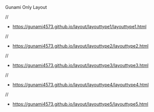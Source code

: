 Gunami Only Layout

//
- https://gunami4573.github.io/layout/layouttype1/layouttype1.html

//
- https://gunami4573.github.io/layout/layouttype2/layouttype2.html

//
- https://gunami4573.github.io/layout/layouttype3/layouttype3.html

//
- https://gunami4573.github.io/layout/layouttype4/layouttype4.html

//
- https://gunami4573.github.io/layout/layouttype5/layouttype5.html